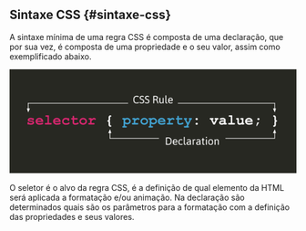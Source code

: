 ## Sintaxe CSS {#sintaxe-css}

A sintaxe mínima de uma regra CSS é composta de uma declaração, que por sua vez, é composta de uma propriedade e o seu valor, assim como exemplificado abaixo.

![](/assets/css-syntax.png)

O seletor é o alvo da regra CSS, é a definição de qual elemento da HTML será aplicada a formatação e/ou animação. Na declaração são determinados quais são os parâmetros para a formatação com a definição das propriedades e seus valores.

